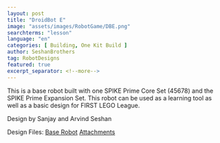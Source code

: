 ```yaml
---
layout: post
title: "DroidBot E"
image: "assets/images/RobotGame/DBE.png"
searchterms: "lesson"
language: "en"
categories: [ Building, One Kit Build ]
author: SeshanBrothers
tag: RobotDesigns
featured: true
excerpt_separator: <!--more-->
---
```


This is a base robot built with one SPIKE Prime Core Set (45678) and the SPIKE Prime Expansion Set. This robot can be used as a learning tool as well as a basic design for FIRST LEGO League.

Design by Sanjay and Arvind Seshan

Design Files:
 <a href="/en/RobotGame/DroidBotEBuildInstructions.pdf">Base Robot</a>
 <a href="/en/RobotGame/DroidBotEBuildAttachment.pdf">Attachments</a>
